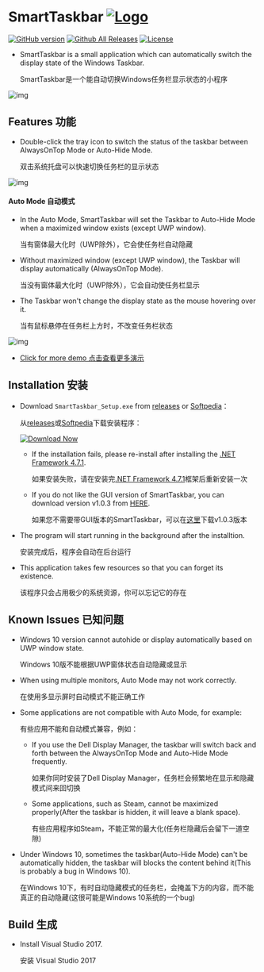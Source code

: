 SmartTaskbar  [![Logo](https://github.com/ChanpleCai/SmartTaskbar/blob/master/logo/logo_blue_24x24.png)](http://www.softpedia.com/get/Tweak/System-Tweak/SmartTaskbar.shtml)
=====
[![GitHub version](https://badge.fury.io/gh/ChanpleCai%2FSmartTaskbar.svg)](https://github.com/ChanpleCai/SmartTaskbar/releases/download/v1.1.2/SmartTaskbar_Setup.exe)
[![Github All Releases](https://img.shields.io/github/downloads/ChanpleCai/SmartTaskbar/total.svg)](https://github.com/ChanpleCai/SmartTaskbar/releases)
[![License](http://img.shields.io/:license-MIT-blue.svg?style=flat)](LICENSE)

* SmartTaskbar is a small application which can automatically switch the display state of the Windows Taskbar.

  SmartTaskbar是一个能自动切换Windows任务栏显示状态的小程序
  
![img](https://github.com/ChanpleCai/SmartTaskbar/blob/master/demo/Context_Menu.gif)

Features 功能
-----

* Double-click the tray icon to switch the status of the taskbar between AlwaysOnTop Mode or Auto-Hide Mode.

  双击系统托盘可以快速切换任务栏的显示状态
  
![img](https://github.com/ChanpleCai/SmartTaskbar/blob/master/demo/Double-click.gif)

#### Auto Mode 自动模式

* In the Auto Mode, SmartTaskbar will set the Taskbar to Auto-Hide Mode when a maximized window exists (except UWP window).

  当有窗体最大化时（UWP除外），它会使任务栏自动隐藏
* Without maximized window (except UWP window), the Taskbar will display automatically (AlwaysOnTop Mode).

  当没有窗体最大化时（UWP除外），它会自动使任务栏显示
* The Taskbar won't change the display state as the mouse hovering over it.

  当有鼠标悬停在任务栏上方时，不改变任务栏状态

![img](https://github.com/ChanpleCai/SmartTaskbar/blob/master/demo/Hide_Show.gif)

* [Click for more demo 点击查看更多演示](https://github.com/ChanpleCai/SmartTaskbar/tree/master/demo)
  
Installation 安装
-----
* Download `SmartTaskbar_Setup.exe` from [releases](https://github.com/ChanpleCai/SmartTaskbar/releases) or [Softpedia](http://www.softpedia.com/get/Tweak/System-Tweak/SmartTaskbar.shtml)： 

  从[releases](https://github.com/ChanpleCai/SmartTaskbar/releases)或[Softpedia](http://www.softpedia.com/get/Tweak/System-Tweak/SmartTaskbar.shtml)下载安装程序：
  
  [![Download Now](https://github.com/ChanpleCai/SmartTaskbar/blob/master/img/Download_Softpedia.png)](https://github.com/ChanpleCai/SmartTaskbar/releases/download/v1.1.2/SmartTaskbar_Setup.exe) 
  
    * If the installation fails, please re-install after installing the [.NET Framework 4.7.1](https://www.microsoft.com/net/download/dotnet-framework-runtime/net471?utm_source=getdotnet&utm_medium=referral).

      如果安装失败，请在安装完[.NET Framework 4.7.1](https://www.microsoft.com/net/download/dotnet-framework-runtime/net471?utm_source=getdotnet&utm_medium=referral)框架后重新安装一次

    * If you do not like the GUI version of SmartTaskbar, you can download version v1.0.3 from [HERE](https://github.com/ChanpleCai/SmartTaskbar/releases/tag/v1.0.3).

      如果您不需要带GUI版本的SmartTaskbar，可以在[这里](https://github.com/ChanpleCai/SmartTaskbar/releases/tag/v1.0.3)下载v1.0.3版本

* The program will start running in the background after the installtion.

  安装完成后，程序会自动在后台运行
  
* This application takes few resources so that you can forget its existence.

  该程序只会占用极少的系统资源，你可以忘记它的存在

Known Issues 已知问题
----
* Windows 10 version cannot autohide or display automatically based on UWP window state.

  Windows 10版不能根据UWP窗体状态自动隐藏或显示
  
* When using multiple monitors, Auto Mode may not work correctly.

  在使用多显示屏时自动模式不能正确工作
  
* Some applications are not compatible with Auto Mode, for example:

  有些应用不能和自动模式兼容，例如：
  
    * If you use the Dell Display Manager, the taskbar will switch back and forth between the AlwaysOnTop Mode and Auto-Hide Mode frequently.
    
      如果你同时安装了Dell Display Manager，任务栏会频繁地在显示和隐藏模式间来回切换
      
    * Some applications, such as Steam, cannot be maximized properly(After the taskbar is hidden, it will leave a blank space).
    
      有些应用程序如Steam，不能正常的最大化(任务栏隐藏后会留下一道空隙)
      
* Under Windows 10, sometimes the taskbar(Auto-Hide Mode) can't be automatically hidden, the taskbar will blocks the content behind it(This is probably a bug in Windows 10).

  在Windows 10下，有时自动隐藏模式的任务栏，会掩盖下方的内容，而不能真正的自动隐藏(这很可能是Windows 10系统的一个bug)

Build 生成
-----
* Install Visual Studio 2017.

  安装 Visual Studio 2017 
